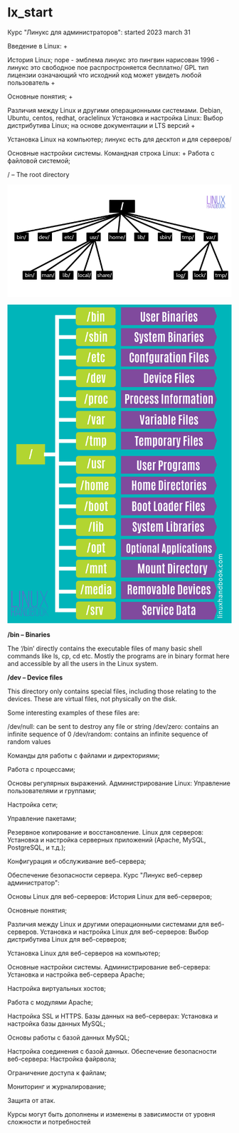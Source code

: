 # lx_start


Курс "Линукс для администраторов": started 2023 march 31

Введение в Linux: +

История Linux; nope - эмблема линукс это пингвин нарисован 1996 - линукс это свободное пое распростроняется бесплатно/ GPL тип лицензии означающий что исходний код может увидеть любой пользователь +

Основные понятия; +

Различия между Linux и другими операционными системами.
Debian, Ubuntu, centos, redhat, oraclelinux
Установка и настройка Linux:
Выбор дистрибутива Linux;  на основе документации и LTS версий +

Установка Linux на компьютер; линукс есть для десктоп и для серверов/

Основные настройки системы.
Командная строка Linux: +
Работа с файловой системой;

/ – The root directory

![My Image](img/linux-directory-structure-1.png)


![My Image](img/linux-system-directoies-poster.png)

**/bin – Binaries**

The ‘/bin’ directly contains the executable files of many basic shell commands like ls, cp, cd etc. Mostly the programs are in binary format here and accessible by all the users in the Linux system.

**/dev – Device files**

This directory only contains special files, including those relating to the devices. These are virtual files, not physically on the disk.

Some interesting examples of these files are:

/dev/null: can be sent to destroy any file or string
/dev/zero: contains an infinite sequence of 0
/dev/random: contains an infinite sequence of random values

Команды для работы с файлами и директориями;

Работа с процессами;

Основы регулярных выражений.
Администрирование Linux:
Управление пользователями и группами;

Настройка сети;

Управление пакетами;

Резервное копирование и восстановление.
Linux для серверов:
Установка и настройка серверных приложений (Apache, MySQL, PostgreSQL, и т.д.);

Конфигурация и обслуживание веб-сервера;

Обеспечение безопасности сервера.
Курс "Линукс веб-сервер администратор":

Основы Linux для веб-серверов:
История Linux для веб-серверов;

Основные понятия;

Различия между Linux и другими операционными системами для веб-серверов.
Установка и настройка Linux для веб-серверов:
Выбор дистрибутива Linux для веб-серверов;

Установка Linux для веб-серверов на компьютер;

Основные настройки системы.
Администрирование веб-сервера:
Установка и настройка веб-сервера Apache;

Настройка виртуальных хостов;

Работа с модулями Apache;

Настройка SSL и HTTPS.
Базы данных на веб-серверах:
Установка и настройка базы данных MySQL;

Основы работы с базой данных MySQL;

Настройка соединения с базой данных.
Обеспечение безопасности веб-сервера:
Настройка файрвола;

Ограничение доступа к файлам;

Мониторинг и журналирование;

Защита от атак.

Курсы могут быть дополнены и изменены в зависимости от уровня сложности и потребностей